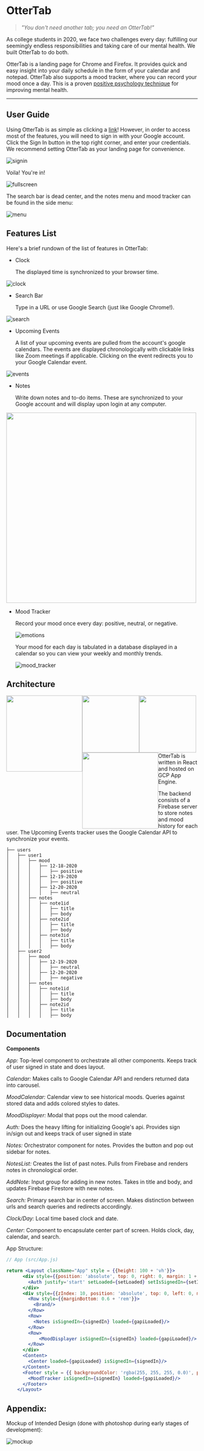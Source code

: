 # OtterTab

> *"You don't need another tab; you need an OtterTab!"*

As college students in 2020, we face two challenges every day: fulfilling our seemingly endless responsibilities and taking care of our mental health. We built OtterTab to do both.

OtterTab is a landing page for Chrome and Firefox. It provides quick and easy insight into your daily schedule in the form of your calendar and notepad. OtterTab also supports a mood tracker, where you can record your mood once a day. This is a proven [positive psychology technique](https://serenitymentalhealthcenters.com/3-reasons-to-track-your-mood/) for improving mental health.

---

## User Guide

Using OtterTab is as simple as clicking a [link](https://ottertest2.wm.r.appspot.com/)! However, in order to access most of the features, you will need to sign in with your Google account. Click the Sign In button in the top right corner, and enter your credentials. We recommend setting OtterTab as your landing page for convenience.

![signin](/ottertab/doc/signin.png)

Voila! You're in!

![fullscreen](/ottertab/doc/fullscreen.png)

The search bar is dead center, and the notes menu and mood tracker can be found in the side menu:

![menu](/ottertab/doc/menu.png)

## Features List

Here's a brief rundown of the list of features in OtterTab:

- Clock

    The displayed time is synchronized to your browser time.

![clock](/ottertab/doc/clock.png)

- Search Bar

    Type in a URL or use Google Search (just like Google Chrome!).

![search](/ottertab/doc/search.png)

- Upcoming Events

    A list of your upcoming events are pulled from the account's google calendars. The events are displayed chronologically with clickable links like Zoom meetings if applicable. Clicking on the event redirects you to your Google Calendar event.

![events](/ottertab/doc/events.png)

- Notes

    Write down notes and to-do items. These are synchronized to your Google account and will display upon login at any computer.

<img src="/ottertab/doc/notes.png" width="500">

- Mood Tracker

    Record your mood once every day: positive, neutral, or negative.

    ![emotions](/ottertab/doc/emotions.png)

    Your mood for each day is tabulated in a database displayed in a calendar so you can view your weekly and monthly trends.

    ![mood_tracker](/ottertab/doc/mood_tracker.png)

## Architecture

<div>
<img src="/ottertab/doc/firebase.png" height="200" style="float: left">

<img src="/ottertab/doc/react.png" height="150" style="float: left">

<img src="/ottertab/doc/calendar.png" height="150" style="float: left">

<img src="/ottertab/doc/cloud.png" height="200" style="float: left">
</div>

OtterTab is written in React and hosted on GCP App Engine.

The backend consists of a Firebase server to store notes and mood history for each user. The Upcoming Events tracker uses the Google Calendar API to synchronize your events.  

```
├── users
│   ├── user1
│	│	├── mood
│	│	│	├── 12-18-2020
│	│	│	│	├── positive
│	│	│	├── 12-19-2020
│	│	│	│	├── positive
│	│	│	├── 12-20-2020
│	│	│	│	├── neutral
│	│	├── notes
│	│	│	├── note1id
│	│	│	│	├── title
│	│	│	│	├── body
│	│	│	├── note2id
│	│	│	│	├── title
│	│	│	│	├── body
│	│	│	├── note3id
│	│	│	│	├── title
│	│	│	│	├── body
│   ├── user2
│	│	├── mood
│	│	│	├── 12-19-2020
│	│	│	│	├── neutral
│	│	│	├── 12-20-2020
│	│	│	│	├── negative
│	│	├── notes
│	│	│	├── note1id
│	│	│	│	├── title
│	│	│	│	├── body
│	│	│	├── note2id
│	│	│	│	├── title
│	│	│	│	├── body
```

## Documentation

**Components**

*App:* Top-level component to orchestrate all other components. Keeps track of user signed in state and does layout.

*Calendar:* Makes calls to Google Calendar API and renders returned data into carousel.

*MoodCalendar:* Calendar view to see historical moods. Queries against stored data and adds colored styles to dates.

*MoodDisplayer:* Modal that pops out the mood calendar.

*Auth:* Does the heavy lifting for initializing Google's api. Provides sign in/sign out and keeps track of user signed in state

*Notes:* Orchestrator component for notes. Provides the button and pop out sidebar for notes.

*NotesList:* Creates the list of past notes. Pulls from Firebase and renders notes in chronological order.

*AddNote:* Input group for adding in new notes. Takes in title and body, and updates Firebase Firestore with new notes.

*Search:* Primary search bar in center of screen. Makes distinction between urls and search queries and redirects accordingly. 

*Clock/Day:* Local time based clock and date.

*Center*: Component to encapsulate center part of screen. Holds clock, day, calendar, and search.

App Structure: 

```jsx
// App (src/App.js)

return <Layout className="App" style = {{height: 100 + 'vh'}}>
      <div style={{position: 'absolute', top: 0, right: 0, margin: 1 + 'rem'}}>
        <Auth justify='start' setLoaded={setLoaded} setIsSignedIn={setIsSignedIn}/>
      </div>
      <div style={{zIndex: 10, position: 'absolute', top: 0, left: 0, margin: 1 + 'rem'}}>
        <Row style={{marginBottom: 0.6 + 'rem'}}>
          <Brand/>
        </Row>
        <Row>
          <Notes isSignedIn={signedIn} loaded={gapiLoaded}/>
        </Row>
        <Row>
            <MoodDisplayer isSignedIn={signedIn} loaded={gapiLoaded}/>
        </Row>
      </div>
      <Content>
        <Center loaded={gapiLoaded} isSignedIn={signedIn}/>
      </Content>
      <Footer style = {{ backgroundColor: 'rgba(255, 255, 255, 0.0)', position: 'absolute', bottom: 0, width: 100 + '%' }}>
        <MoodTracker isSignedIn={signedIn} loaded={gapiLoaded}/>
      </Footer>
    </Layout>
```

## Appendix:

Mockup of Intended Design (done with photoshop during early stages of development):

![mockup](/ottertab/doc/mockup.png)
